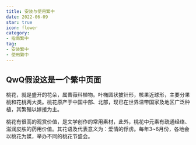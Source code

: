 ```yaml
---
title: 安装与使用繁中
date: 2022-06-09
star: true
icon: flower
category: 
- 指南繁中
tag:
- 安装繁中
- 使用繁中
---
```


## QwQ假设这是一个繁中页面

桃花，就是盛开的花朵，属蔷薇科植物。叶椭圆状披针形，核果近球形，主要分果桃和花桃两大类。桃花原产于中国中部、北部，现已在世界温带国家及地区广泛种植，其繁殖以嫁接为主。

桃花有很高的观赏价值，是文学创作的常用素材，此外，桃花中元素有疏通经络、滋润皮肤的药用价值。其花语及代表意义为：爱情的俘虏。每年3~6月份，各地会以桃花为媒，举办不同的桃花节盛会。

